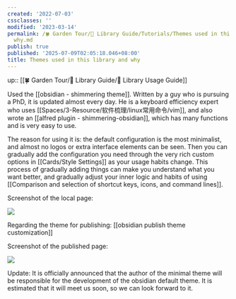 ```yaml
---
created: '2022-07-03'
cssclasses: ''
modified: '2023-03-14'
permalink: /🍀 Garden Tour/🧰 Library Guide/Tutorials/Themes used in this library and
  why.md
publish: true
published: '2025-07-09T02:05:18.046+08:00'
title: Themes used in this library and why
---
```

up:: [[🍀 Garden Tour/🧰 Library Guide/🧰 Library Usage Guide]]

Used the [[obsidian - shimmering theme]]. Written by a guy who is pursuing a PhD, it is updated almost every day. He is a keyboard efficiency expert who uses [[Spaces/3-Resource/软件梳理/linux常用命令/vim]], and also wrote an [[alfred plugin - shimmering-obsidian]], which has many functions and is very easy to use.

The reason for using it is: the default configuration is the most minimalist, and almost no logos or extra interface elements can be seen. Then you can gradually add the configuration you need through the very rich custom options in [[Cards/Style Settings]] as your usage habits change. This process of gradually adding things can make you understand what you want better, and gradually adjust your inner logic and habits of using [[Comparison and selection of shortcut keys, icons, and command lines]].

Screenshot of the local page:

![](https://img2.oldwinter.top/本库使用的主题及原因_image_1.png)

Regarding the theme for publishing: [[obsidian publish theme customization]]

Screenshot of the published page:

![](https://img2.oldwinter.top/本库使用的主题及原因_image_2.png)

Update: It is officially announced that the author of the minimal theme will be responsible for the development of the obsidian default theme. It is estimated that it will meet us soon, so we can look forward to it. 